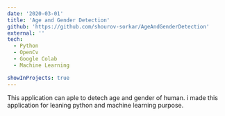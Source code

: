 ```yaml
---
date: '2020-03-01'
title: 'Age and Gender Detection'
github: 'https://github.com/shourov-sorkar/AgeAndGenderDetection'
external: ''
tech:
  - Python
  - OpenCv
  - Google Colab
  - Machine Learning

showInProjects: true
---
```


This application can aple to detech age and gender of human. i made this application for leaning python and machine learning purpose.
